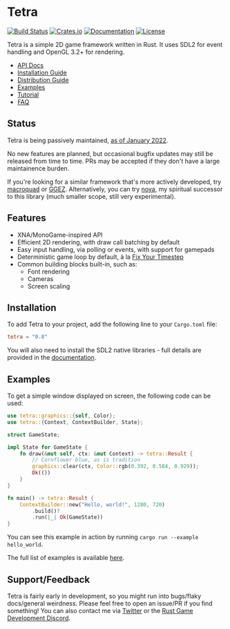 # Tetra

[![Build Status](https://img.shields.io/github/actions/workflow/status/17cupsofcoffee/tetra/ci.yml?branch=main)](https://github.com/17cupsofcoffee/tetra/actions?query=branch%3Amain)
[![Crates.io](https://img.shields.io/crates/v/tetra.svg)](https://crates.io/crates/tetra)
[![Documentation](https://docs.rs/tetra/badge.svg)](https://docs.rs/tetra)
[![License](https://img.shields.io/crates/l/tetra.svg)](LICENSE)

Tetra is a simple 2D game framework written in Rust. It uses SDL2 for event handling and OpenGL 3.2+ for rendering.

* [API Docs](https://docs.rs/tetra)
* [Installation Guide](/docs/installation.md)
* [Distribution Guide](/docs/distributing.md)
* [Examples](/docs/examples.md)
* [Tutorial](/docs/tutorial/)
* [FAQ](/docs/faq.md)

## Status

Tetra is being passively maintained, [as of January 2022](https://www.seventeencups.net/posts/three-years-of-tetra/).

No new features are planned, but occasional bugfix updates may still be released from time to time. PRs may be accepted if they don't have a large maintainence burden.

If you're looking for a similar framework that's more actively developed, try [macroquad](https://github.com/not-fl3/macroquad) or [GGEZ](https://github.com/ggez/ggez/). Alternatively, you can try [nova](https://github.com/17cupsofcoffee/nova), my spiritual successor to this library (much smaller scope, still very experimental).

## Features

* XNA/MonoGame-inspired API
* Efficient 2D rendering, with draw call batching by default
* Easy input handling, via polling or events, with support for gamepads
* Deterministic game loop by default, à la [Fix Your Timestep](https://gafferongames.com/post/fix_your_timestep/)
* Common building blocks built-in, such as:
    * Font rendering
    * Cameras
    * Screen scaling

## Installation

To add Tetra to your project, add the following line to your `Cargo.toml` file:

```toml
tetra = "0.8"
```

You will also need to install the SDL2 native libraries - full details are provided in the [documentation](https://tetra.seventeencups.net/installation).

## Examples

To get a simple window displayed on screen, the following code can be used:

```rust ,noplaypen
use tetra::graphics::{self, Color};
use tetra::{Context, ContextBuilder, State};

struct GameState;

impl State for GameState {
    fn draw(&mut self, ctx: &mut Context) -> tetra::Result {
        // Cornflower blue, as is tradition
        graphics::clear(ctx, Color::rgb(0.392, 0.584, 0.929));
        Ok(())
    }
}

fn main() -> tetra::Result {
    ContextBuilder::new("Hello, world!", 1280, 720)
        .build()?
        .run(|_| Ok(GameState))
}
```

You can see this example in action by running `cargo run --example hello_world`.

The full list of examples is available [here](https://tetra.seventeencups.net/examples).

## Support/Feedback

Tetra is fairly early in development, so you might run into bugs/flaky docs/general weirdness. Please feel free to open an issue/PR if you find something! You can also contact me via [Twitter](https://twitter.com/17cupsofcoffee) or the [Rust Game Development Discord](https://discord.gg/yNtPTb2).
